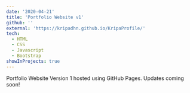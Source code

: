 ```yaml
---
date: '2020-04-21'
title: 'Portfolio Website v1'
github: ''
external: 'https://kripadhn.github.io/KripaProfile/'
tech:
  - HTML
  - CSS
  - Javascript
  - Bootstrap
showInProjects: true
---
```


Portfolio Website Version 1 hosted using GitHub Pages. Updates coming soon!
